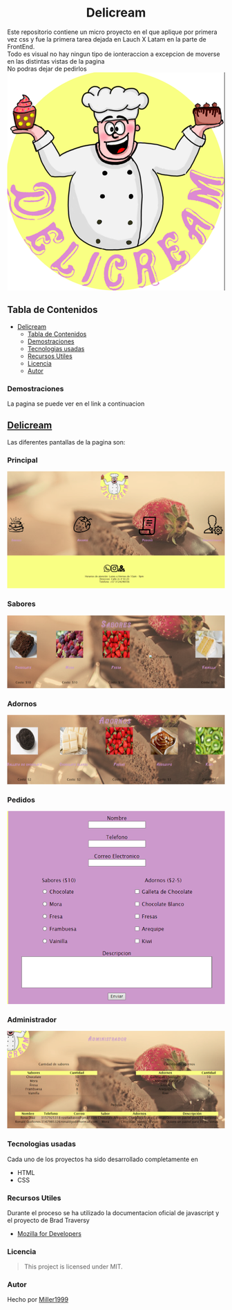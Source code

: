 <h1 align="center" id="title"> Delicream </h1>

Este repositorio contiene un micro proyecto en el que aplique por primera vez css y fue la primera tarea dejada en Lauch X Latam en la parte de FrontEnd.<br> Todo es visual no hay ningun tipo de ionteraccion a excepcion de moverse en las distintas vistas de la pagina <br>
No podras dejar de pedirlos
![Image text](https://github.com/Miller1999/Delicream/blob/main/Logo.jpg)
## Tabla de Contenidos
- [Delicream](#title)
  - [Tabla de Contenidos](#tabla-de-contenidos)
  - [Demostraciones](#demostraciones-y-repositorios)
  - [Tecnologias usadas](#tecnologias-usadas)
  - [Recursos Utiles](#recursos-utiles)
  - [Licencia](#licencia)
  - [Autor](#autor)
### Demostraciones
La pagina se puede ver en el link a continuacion
## [Delicream](https://miller1999.github.io/Delicream/indexCliente.html) 
Las diferentes pantallas de la pagina son:
### Principal
![Image text](https://github.com/Miller1999/Delicream/blob/7c4cbd4ea89ae443ad9ab0e1e6f62b8b22f33d86/assets/img/demostracion/delicream.png)
### Sabores
![Image text](https://github.com/Miller1999/Delicream/blob/7c4cbd4ea89ae443ad9ab0e1e6f62b8b22f33d86/assets/img/demostracion/sabores.png)
### Adornos
![Image text](https://github.com/Miller1999/Delicream/blob/7c4cbd4ea89ae443ad9ab0e1e6f62b8b22f33d86/assets/img/demostracion/adornos.png)
### Pedidos
![Image text](https://github.com/Miller1999/Delicream/blob/7c4cbd4ea89ae443ad9ab0e1e6f62b8b22f33d86/assets/img/demostracion/pedidos.png)
### Administrador
![Image text](https://github.com/Miller1999/Delicream/blob/7c4cbd4ea89ae443ad9ab0e1e6f62b8b22f33d86/assets/img/demostracion/admin.png)
### Tecnologias usadas
Cada uno de los proyectos ha sido desarrollado completamente en 
- HTML
- CSS
### Recursos Utiles
Durante el proceso se ha utilizado la documentacion oficial de javascript y el proyecto de Brad Traversy
- [Mozilla for Developers](https://developer.mozilla.org/en-US/docs/Web/HTML)
### Licencia
> This project is licensed under MIT.
### Autor
Hecho por [Miller1999](https://github.com/Miller1999)
